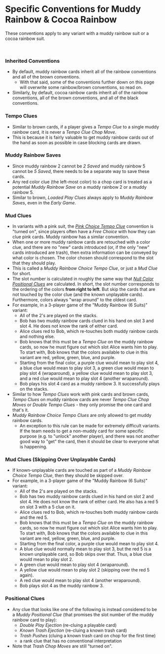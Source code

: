 # Specific Conventions for Muddy Rainbow & Cocoa Rainbow

These conventions apply to any variant with a muddy rainbow suit or a cocoa rainbow suit.

<br />

### Inherited Conventions

- By default, muddy rainbow cards inherit all of the rainbow conventions and all of the brown conventions.
  - With that said, some of the conventions further down on this page will overwrite some rainbow/brown conventions, so read on.
- Similarly, by default, cocoa rainbow cards inherit all of the rainbow conventions, all of the brown conventions, and all of the black conventions.

### Tempo Clues

- Similar to brown cards, if a player gives a *Tempo Clue* to a single muddy rainbow card, it is never a *Tempo Clue Chop Move*.
- This is because it is fairly valuable to get muddy rainbow cards out of the hand as soon as possible in case blocking cards are drawn.

### Muddy Rainbow Saves

- Since muddy rainbow 2 cannot be *2 Saved* and muddy rainbow 5 cannot be *5 Saved*, there needs to be a separate way to save these cards.
- Any red color clue (the left-most color) to a chop card is treated as a potential *Muddy Rainbow Save* on a muddy rainbow 2 or a muddy rainbow 5.
- Similar to brown, *Loaded Play Clues* always apply to *Muddy Rainbow Saves*, even in the *Early Game*.

### Mud Clues

- In variants with a pink suit, the *[Pink Choice Tempo Clue](Pink.md#pink-choice-tempo-clue)* convention is "turned on", since players often have a *Free Choice* with how they can clue pink cards. Muddy rainbow has a similar convention.
- When one or more muddy rainbow cards are retouched with a color clue, and there are no "new" cards introduced (or, if the only "new" cards introduced are trash), then extra information can be conveyed by what color is chosen. The color chosen should correspond to the slot that they should play.
- This is called a *Muddy Rainbow Choice Tempo Clue*, or just a *Mud Clue* for short.
- The slot number is calculated in roughly the same way that *[Null Color Positional Clues](Null.md#color-positional-clues)* are calculated. In short, the slot number corresponds to the ordering of the colors **from right to left**. But skip the cards that are not touched by the color clue (and the known unplayable cards). Furthermore, colors always "wrap around" to the oldest card.
- For example, in a 3-player game of the "Muddy Rainbow (6 Suits)" variant:
  - All of the 2's are played on the stacks.
  - Bob has two muddy rainbow cards clued in his hand on slot 3 and slot 4. He does not know the rank of either card.
  - Alice clues red to Bob, which re-touches both muddy rainbow cards and nothing else.
  - Bob knows that this must be a *Tempo Clue* on the muddy rainbow cards, so now he must figure out which slot Alice wants him to play. To start with, Bob knows that the colors available to clue in this variant are red, yellow, green, blue, and purple.
  - Starting from the final color, a purple clue would mean to play slot 4, a blue clue would mean to play slot 3, a green clue would mean to play slot 4 (wraparound), a yellow clue would mean to play slot 3, and a red clue would mean to play slot 4 (another wraparound).
  - Bob plays his slot 4 card as a muddy rainbow 3. It successfully plays on the stacks.
- Similar to how *Tempo Clues* work with pink cards and brown cards, *Tempo Clues* on muddy rainbow cards are never *Tempo Clue Chop Moves* or *Double Tempo Clues* - they only promise the one card and that's it.
- *Muddy Rainbow Choice Tempo Clues* are only allowed to get muddy rainbow cards.
  - An exception to this rule can be made for extremely difficult variants. If the team needs to get a non-muddy card for some specific purpose (e.g. to "unlock" another player), and there was not another good way to "get" the card, then it should be clear to everyone what is happening.

### Mud Clues (Skipping Over Unplayable Cards)

- If known-unplayable cards are touched as part of a *Muddy Rainbow Choice Tempo Clue*, then they should be skipped over.
- For example, in a 3-player game of the "Muddy Rainbow (6 Suits)" variant:
  - All of the 2's are played on the stacks.
  - Bob has two muddy rainbow cards clued in his hand on slot 2 and slot 4. He does not know the rank of either card. He also has a red 5 on slot 3 with a 5 clue on it.
  - Alice clues red to Bob, which re-touches both muddy rainbow cards and the red 5.
  - Bob knows that this must be a *Tempo Clue* on the muddy rainbow cards, so now he must figure out which slot Alice wants him to play. To start with, Bob knows that the colors available to clue in this variant are red, yellow, green, blue, and purple.
  - Starting from the final color, a purple clue would mean to play slot 4.
  - A blue clue would normally mean to play slot 3, but the red 5 is a known unplayable card, so Bob skips over that. Thus, a blue clue would mean to play slot 2.
  - A green clue would mean to play slot 4 (wraparound).
  - A yellow clue would mean to play slot 2 (skipping over the red 5 again).
  - A red clue would mean to play slot 4 (another wraparound).
  - Bob plays slot 4 as the muddy rainbow 3.

### Positional Clues

- Any clue that looks like one of the following is instead considered to be a *Muddy Positional Clue* (that promises the slot number of the muddy rainbow card to play):
  - *Double Play Ejection* (re-cluing a playable card)
  - *Known Trash Ejection* (re-cluing a known trash card)
  - *Trash Pushes* (cluing a known trash card on chop for the first time)
  - a rank clue that has no conventional interpretation
- Note that *Trash Chop Moves* are still "turned on".
